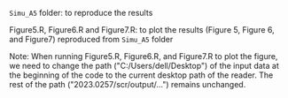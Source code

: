 `Simu_A5` folder: to reproduce the results

Figure5.R, Figure6.R and Figure7.R: to plot the results (Figure 5, Figure 6, and Figure7) reproduced from `Simu_A5` folder

Note: When running Figure5.R, Figure6.R, and Figure7.R to plot the figure, we need to change the path ("C:/Users/dell/Desktop") of the input data at the beginning of the code to the current desktop path of the reader. The rest of the path ("2023.0257/scr/output/...") remains unchanged.
